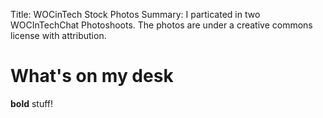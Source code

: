 Title:          WOCinTech Stock Photos
Summary:        I particated in two WOCInTechChat Photoshoots. The photos are under a creative commons license with attribution.

# What's on my desk
**bold** stuff!
